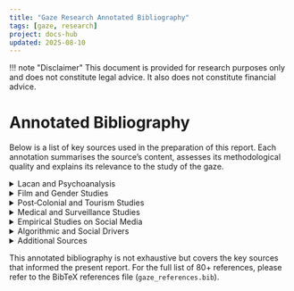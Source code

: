 ```yaml
---
title: "Gaze Research Annotated Bibliography"
tags: [gaze, research]
project: docs-hub
updated: 2025-08-10
---
```


!!! note "Disclaimer"
    This document is provided for research purposes only and does not constitute legal advice. It also does not constitute financial advice.
# Annotated Bibliography

Below is a list of key sources used in the preparation of this report. Each annotation summarises the source’s content, assesses its methodological quality and explains its relevance to the study of the gaze.

<details>
<summary>Lacan and Psychoanalysis</summary>

| Source | Summary | Relevance |
| --- | --- | --- |
| <a id="lacan_sep"></a>[Stanford Encyclopedia of Philosophy – “Jacques Lacan”](https://plato.stanford.edu) [@lacan_sep](gaze_references.bib#lacan_sep) | Provides a comprehensive overview of Lacan’s mirror stage and reinterpretation of the<br>Oedipus complex, explaining how the mirror stage creates a misrecognised ego and<br>illuminates the gaze as identity-forming. | Peer-reviewed entry suitable for referencing core Lacanian concepts. |
| <a id="foucault_birth_clinic"></a>[Foucault, M. – *The Birth of the Clinic*](https://in-training.org) [@foucault_birth_clinic](gaze_references.bib#foucault_birth_clinic) | Distils Foucault’s concept of the medical gaze, describing the nineteenth-century shift<br>from anecdotal diagnoses to empirical observation and the “double system” of observation<br>across the patient’s body. | Accessible secondary source closely aligned with Foucault’s primary text. |

</details>

<details>
<summary>Film and Gender Studies</summary>

| Source | Summary | Relevance |
| --- | --- | --- |
| <a id="mulvey_visual_pleasure"></a>[Mulvey, L. – “Visual Pleasure and Narrative Cinema” (1975)](https://media-studies.com) [@mulvey_visual_pleasure](gaze_references.bib#mulvey_visual_pleasure) | Introduces the male gaze, arguing that mainstream cinema caters to a heterosexual male<br>viewer and renders women passive objects of spectacle. | Widely used film studies text capturing key quotations on the male gaze. |
| <a id="nyu_female_gaze"></a>[Female Gaze – NYU Press Blog](https://nyupress.org) [@nyu_female_gaze](gaze_references.bib#nyu_female_gaze) | Explains the female gaze as focusing on agency, depth, and authenticity, contending that<br>it dismantles androcentric boundaries and encourages diverse storytelling. | Accessible introduction drawing on feminist film scholarship. |
| <a id="wiki_female_gaze"></a>[Wikipedia – “Female gaze” entry](https://en.wikipedia.org) [@wiki_female_gaze](gaze_references.bib#wiki_female_gaze) | Provides a concise definition of the female gaze and outlines its relation to Mulvey’s<br>male gaze. | Introductory reference that points to primary sources despite lacking peer review. |
| <a id="hooks_oppositional_gaze"></a>[hooks, b. – “The Oppositional Gaze: Black Female Spectatorship” (1992)](https://en.wikipedia.org) [@hooks_oppositional_gaze](gaze_references.bib#hooks_oppositional_gaze) | Argues that Black women develop an oppositional gaze challenging dominant representations<br>and claiming the right to look. | Seminal feminist essay; secondary summary accurately reflects hooks’s critique of white<br>cinema and male gaze theory. |
| <a id="queer_gaze_3am"></a>[Queer Gaze – 3AM Magazine](https://3ammagazine.com) [@queer_gaze_3am](gaze_references.bib#queer_gaze_3am) | Discusses how the queer gaze deconstructs binary gender assumptions and emphasises fluid<br>identities while critiquing mainstream LGBT cinema. | Opinion essay grounded in queer theory calling for more radical aesthetics. |
| <a id="kaplan_imperial_gaze"></a>[Kaplan, E. A. – *Looking for the Other: Feminism, Film and the Imperial Gaze* (1997)](https://en.wikipedia.org) [@kaplan_imperial_gaze](gaze_references.bib#kaplan_imperial_gaze) | Describes how the imperial gaze defines the colonised through the observer’s values and<br>assumes the centrality of the white Western subject. | Synopsis consistent with Kaplan’s argument; readers should consult the full text for<br>depth. |

</details>

<details>
<summary>Post‑Colonial and Tourism Studies</summary>

| Source | Summary | Relevance |
| --- | --- | --- |
| <a id="colonial_gaze_igi"></a>[IGI Global – “Colonial Gaze”](https://igi-global.com) [@colonial_gaze_igi](gaze_references.bib#colonial_gaze_igi) | Defines the colonial gaze as a mechanism for dehumanising colonised subjects and<br>legitimising coloniser dominance, noting its operation in health and education systems. | Succinct description referencing Fanon and Bhabha; suitable for introductory purposes. |
| <a id="tourist_gaze_number_analytics"></a>[Number Analytics – “Tourist Gaze”](https://abacademies.org) [@tourist_gaze_number_analytics](gaze_references.bib#tourist_gaze_number_analytics) | Summarises John Urry’s concept that tourists’ perceptions are socially constructed and<br>shaped by cultural expectations of authenticity and exoticism, noting Western bias and<br>variations such as tourist-initiated and host-initiated gazes. | Introduces key facets of the tourist gaze for tourism studies. |

</details>

<details>
<summary>Medical and Surveillance Studies</summary>

| Source | Summary | Relevance |
| --- | --- | --- |
| <a id="pmc_medical_gaze"></a>[PubMed Central – Article on the Medical Gaze](https://pmc.ncbi.nlm.nih.gov) [@pmc_medical_gaze](gaze_references.bib#pmc_medical_gaze) | Discusses how physicians fit patient narratives into biomedical paradigms, filtering out<br>subjective experiences, and notes that those in power set agendas. | Peer-reviewed article demonstrating the continued relevance of Foucault’s medical gaze in<br>contemporary psychiatry. |
| <a id="foucault_panopticism"></a>[Foucault – “Panopticism”](https://staff.kings.edu) [@foucault_panopticism](gaze_references.bib#foucault_panopticism) | Provides a primary exposition of the panopticon design and analysis of how visibility<br>becomes a mechanism of control, causing inmates to internalise discipline. | Essential text for understanding modern surveillance. |
| <a id="algorithmic_gaze_sustainability"></a>[Sustainability Directory – “Algorithmic Gaze”](https://fashion.sustainability-directory.com) [@algorithmic_gaze_sustainability](gaze_references.bib#algorithmic_gaze_sustainability) | Defines the algorithmic gaze as the interpretive lens through which algorithms perceive<br>and process data, emphasizing that algorithms filter and prioritise information. | Useful framing of the digital extension of the gaze and its non-neutrality. |
| <a id="oak_interactive_algorithms"></a>[Oak Interactive – “The Invisible Architects: How Algorithms Shape Our World”](https://oakinteractive.com) [@oak_interactive_algorithms](gaze_references.bib#oak_interactive_algorithms) | Describes how AI algorithms personalise content and create echo chambers, noting benefits<br>and reinforcing biases. | Articulates public concerns and contextualises algorithmic power in consumer contexts. |
| <a id="psychology_today_digital_observer"></a>[Psychology Today – “The Digital Observer”](https://psychologytoday.com) [@psychology_today_digital_observer](gaze_references.bib#psychology_today_digital_observer) | Explores psychological consequences of being observed by algorithms, arguing that<br>surveillance shifts individuals from self-inquiry to self-editing. | Blends psychology and media critique to offer insights into internalised surveillance. |

</details>

<details>
<summary>Empirical Studies on Social Media</summary>

| Source | Summary | Relevance |
| --- | --- | --- |
| <a id="bmc_self_presentation"></a>[BMC Psychology – “Psychological Drivers of Online Self‑Presentation” (2025)](https://pmc.ncbi.nlm.nih.gov) [@bmc_self_presentation](gaze_references.bib#bmc_self_presentation) | Survey of 367 U.S. social media users showing that exposure to curated posts leads to<br>upward social comparison and FOMO, driving self-presentation; differentiates between<br>friend- and stranger-dominated networks. | Uses validated measures and quantitative effect sizes, offering valuable data on<br>social-media behaviour. |
| <a id="nature_authentic_expression"></a>[Nature Communications – “Authentic Self‑Expression on Social Media” (2020)](https://nature.com) [@nature_authentic_expression](gaze_references.bib#nature_authentic_expression) | Uses personality assessments and Facebook data to quantify authenticity, finding that<br>alignment between self-view and online expression correlates with higher life<br>satisfaction. | Large-scale study employing robust statistical methods. |
| <a id="arxiv_reddit_audit"></a>[ArXiv – “Empirical Audit of Reddit’s r/popular Feed” (2022)](https://arxiv.org) [@arxiv_reddit_audit](gaze_references.bib#arxiv_reddit_audit) | Audits Reddit’s algorithmic ranking, finding that recent comments keep posts visible while<br>undesirable behaviour does not prolong exposure. | Demonstrates how algorithmic choices affect visibility and engagement using a large<br>dataset with transparent code. |
| <a id="semantic_scholar_folk_theories"></a>[Semantic Scholar – “Algorithmic Folk Theories and Identity”](https://semanticscholar.org) [@semantic_scholar_folk_theories](gaze_references.bib#semantic_scholar_folk_theories) | Summarises a 2021 ACM paper showing that users’ beliefs about TikTok’s algorithm influence<br>their sense of belonging and perceived ability to be seen. | Highlights that folk theories shape user behaviour even when inaccurate. |
| <a id="behavioral_false_self"></a>[Behavioral Sciences – “False Self‑Presentation and Social Comparison in Excessive Social Media Use” (2025)](https://pmc.ncbi.nlm.nih.gov) [@behavioral_false_self](gaze_references.bib#behavioral_false_self) | Applies self-discrepancy and social-comparison theories to examine how false<br>self-presentation and comparison drive excessive social-media use; finds false<br>self-presentation increases fear of negative evaluation without directly increasing usage. | Uses structural equation modelling and discusses gender moderation effects. |

</details>

<details>
<summary>Algorithmic and Social Drivers</summary>

| Source | Summary | Relevance |
| --- | --- | --- |
| <a id="perspectives_social_drivers"></a>[Perspectives on Psychological Science – “Social Drivers and Algorithmic Mechanisms on Digital Media” (2024)](https://pmc.ncbi.nlm.nih.gov) [@perspectives_social_drivers](gaze_references.bib#perspectives_social_drivers) | Comprehensive review examining how algorithms interact with human motives for connection<br>and status, emphasizing reinforcement of existing social drivers and identifying risks<br>like depression and polarisation. | Peer-reviewed synthesis calling for design changes to promote well-being. |

</details>

<details>
<summary>Additional Sources</summary>

| Source | Summary | Relevance |
| --- | --- | --- |
| <a id="urry_tourist_gaze"></a>[Urry, J. – *The Tourist Gaze* (1990)](https://abacademies.org) [@urry_tourist_gaze](gaze_references.bib#urry_tourist_gaze) | Secondary summaries capture Urry’s argument that tourist perceptions are socially<br>constructed and influenced by expectations of authenticity and exoticism. | Seminal text in tourism studies. |
| [Fan Culture and Algorithmic Curation – Oak Interactive and other grey literature](https://oakinteractive.com) [@oak_interactive_algorithms](gaze_references.bib#oak_interactive_algorithms) | Provides context for public discourse on algorithms shaping experiences, highlighting echo<br>chambers and filter bubbles. | Illustrates concerns about algorithmic mediation in popular culture. |
| [Psychiatry and the Medical Gaze – PubMed articles](https://pmc.ncbi.nlm.nih.gov) [@pmc_medical_gaze](gaze_references.bib#pmc_medical_gaze) | Offers empirical examples of how the medical gaze functions in modern clinical settings,<br>emphasising reduction of patient narratives to data and power imbalances. | Demonstrates contemporary applications of the medical gaze. |

</details>

This annotated bibliography is not exhaustive but covers the key sources that informed the present report. For the full list of 80+ references, please refer to the BibTeX references file (`gaze_references.bib`).

